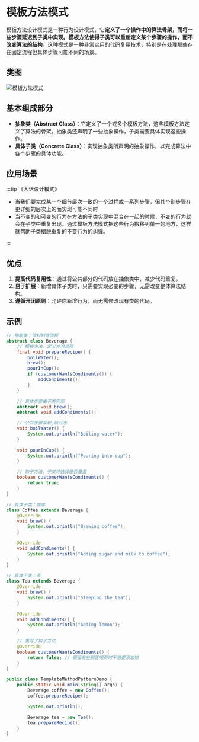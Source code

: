# 模板方法模式

模板方法设计模式是一种行为设计模式，它**定义了一个操作中的算法骨架，而将一些步骤延迟到子类中实现。模板方法使得子类可以重新定义某个步骤的操作，而不改变算法的结构**。这种模式是一种非常实用的代码复用技术，特别是在处理那些存在固定流程但具体步骤可能不同的场景。

## 类图

![模板方法模式](/assets/image/method/dp/模板方法模式.png)

## 基本组成部分

- **抽象类（Abstract Class）**：它定义了一个或多个模板方法，这些模板方法定义了算法的骨架。抽象类还声明了一些抽象操作，子类需要具体实现这些操作。
- **具体子类（Concrete Class）**：实现抽象类所声明的抽象操作，以完成算法中各个步骤的具体功能。

## 应用场景

:::tip 《大话设计模式》

- 当我们要完成某一个细节层次一致的一个过程或一系列步骤，但其个别步骤在更详细的层次上的而实现可能不同时
- 当不变的和可变的行为在方法的子类实现中混合在一起的时候，不变的行为就会在子类中重复出现。通过模板方法模式把这些行为搬移到单一的地方，这样就帮助子类摆脱重复的不变行为的纠缠。

:::

## 优点

1. **提高代码复用性**：通过将公共部分的代码放在抽象类中，减少代码重复。
2. **易于扩展**：新增具体子类时，只需要实现必要的步骤，无需改变整体算法结构。
3. **遵循开闭原则**：允许你新增行为，而无需修改现有类的代码。

## 示例

```java
// 抽象类：饮料制作流程
abstract class Beverage {
    // 模板方法，定义冲泡流程
    final void prepareRecipe() {
        boilWater();
        brew();
        pourInCup();
        if (customerWantsCondiments()) {
            addCondiments();
        }
    }

    // 具体步骤由子类实现
    abstract void brew();
    abstract void addCondiments();

    // 公共步骤实现,烧开水
    void boilWater() {
        System.out.println("Boiling water");
    }

    void pourInCup() {
        System.out.println("Pouring into cup");
    }

    // 钩子方法，子类可选择是否覆盖
    boolean customerWantsCondiments() {
        return true;
    }
}

// 具体子类：咖啡
class Coffee extends Beverage {
    @Override
    void brew() {
        System.out.println("Brewing coffee");
    }

    @Override
    void addCondiments() {
        System.out.println("Adding sugar and milk to coffee");
    }
}

// 具体子类：茶
class Tea extends Beverage {
    @Override
    void brew() {
        System.out.println("Steeping the tea");
    }

    @Override
    void addCondiments() {
        System.out.println("Adding lemon");
    }

    // 重写了钩子方法
    @Override
    boolean customerWantsCondiments() {
        return false; // 假设有些顾客喝茶时不想要添加物
    }
}

public class TemplateMethodPatternDemo {
    public static void main(String[] args) {
        Beverage coffee = new Coffee();
        coffee.prepareRecipe();

        System.out.println();

        Beverage tea = new Tea();
        tea.prepareRecipe();
    }
}
```

